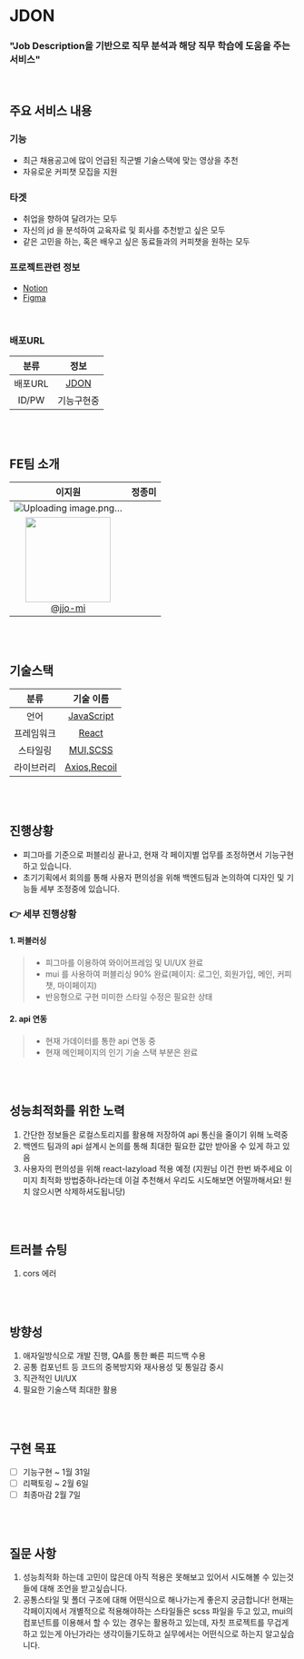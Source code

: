 # JDON
### "Job Description을 기반으로 직무 분석과 해당 직무 학습에 도움을 주는 서비스"
</br>

## 주요 서비스 내용
### 기능
  - 최근 채용공고에 많이 언급된 직군별 기술스택에 맞는 영상을 추천
  - 자유로운 커피챗 모집을 지원
### 타겟 
  - 취업을 향하여 달려가는 모두
  - 자신의 jd 을 분석하여 교육자료 및 회사를 추천받고 싶은 모두
  - 같은 고민을 하는, 혹은 배우고 싶은 동료들과의 커피챗을 원하는 모두

### 프로젝트관련 정보
- <a href="https://www.notion.so/JDON-3667f7453ffd40eaa8bcca9b62fbec3a">Notion</a>
- <a href="https://www.figma.com/file/GfE8RImZKlq05g2VfNzqUq/JDON?type=design&node-id=371-1400&mode=design&t=khjS3U9eo9gqCiZT-0">Figma</a>
</br>

### 배포URL
|    분류     |                               정보                          |
| :---------: | :----------------------------------------------------------------------: |
|    배포URL     |           [JDON](https://peaceful-sopapillas-36c089.netlify.app/)             |
|    ID/PW     |       기능구현중      |

</br>
</br>

## FE팀 소개
| **이지원** | **정종미** |
| :------: |  :------: |
| ![Uploading image.png…]()
 | [<img src="https://github.com/Kernel360/f1-JDON-Frontend/assets/116716381/a735504b-6061-4db9-9c44-997c9a257e7a" height=150 width=150> <br/> @jjo-mi](https://github.com/jjo-mi) 



</br>
</br>


## 기술스택
|    분류     |                                기술 이름                                 |
| :---------: | :----------------------------------------------------------------------: |
|    언어     |              [JavaScript](https://www.typescriptlang.org/)               |
| 프레임워크  |              [React](https://nextjs.org/)               |
|  스타일링   |                 [MUI,SCSS](https://tailwindcss.com/)                 |
| 라이브러리 |                         [Axios,Recoil](https://zod.dev/)                          |


</br>
</br>



## 진행상황
- 피그마를 기준으로 퍼블리싱 끝나고, 현재 각 페이지별 업무를 조정하면서 기능구현하고 있습니다.
- 초기기획에서 회의를 통해 사용자 편의성을 위해 백엔드팀과 논의하여 디자인 및 기능들 세부 조정중에 있습니다.


### 👉 세부 진행상황

#### 1. 퍼블러싱
>- 피그마를 이용하여 와이어프레임 및 UI/UX 완료
>- mui 를 사용하여 퍼블리싱 90% 완료(페이지: 로그인, 회원가입, 메인, 커피챗, 마이페이지)
>- 반응형으로 구현
미미한 스타일 수정은 필요한 상태

#### 2. api 연동
>- 현재 가데이터를 통한 api 연동 중
>- 현재 메인페이지의 인기 기술 스택 부분은 완료


</br>
</br>

## 성능최적화를 위한 노력
1. 간단한 정보들은 로컬스토리지를 활용해 저장하여 api 통신을 줄이기 위해 노력중
2. 백엔드 팀과의 api 설계시 논의를 통해 최대한 필요한 값만 받아올 수 있게 하고 있음
3. 사용자의 편의성을 위해 react-lazyload 적용 예정 (지원님 이건 한번 봐주세요 이미지 최적화 방법중하나라는데 이걸 추천해서 우리도 시도해보면 어떨까해서요! 원치 않으시면 삭제하셔도됩니당)

</br>
</br>

## 트러블 슈팅
1. cors 에러
   
 </br>
</br>


## 방향성
1. 애자일방식으로 개발 진행, QA를 통한 빠른 피드백 수용 
2. 공통 컴포넌트 등 코드의 중복방지와 재사용성 및 통일감 중시
3. 직관적인 UI/UX
4. 필요한 기술스택 최대한 활용

</br>
</br>

## 구현 목표
- [ ] 기능구현 ~ 1월 31일
- [ ] 리팩토링 ~ 2월 6일
- [ ] 최종마감 2월 7일
</br>
</br>

## 질문 사항
1. 성능최적화 하는데 고민이 많은데 아직 적용은 못해보고 있어서 시도해볼 수 있는것들에 대해 조언을 받고싶습니다.
2. 공통스타일 및 폴더 구조에 대해 어떤식으로 해나가는게 좋은지 궁금합니다! 현재는 각페이지에서 개별적으로 적용해야하는 스타일들은 scss 파일을 두고 있고, mui의 컴포넌트를 이용해서 할 수 있는 경우는 활용하고 있는데, 자칫 프로젝트를 무겁게 하고 있는게 아닌가라는 생각이들기도하고 실무에서는 어떤식으로 하는지 알고싶습니다.

